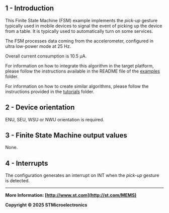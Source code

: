 ## 1 - Introduction

This Finite State Machine (FSM) example implements the *pick-up* gesture typically used in mobile devices to signal the event of picking up the device from a table. It is typically used to automatically turn on some services.

The FSM processes data coming from the accelerometer, configured in ultra low-power mode at 25 Hz.

Overall current consumption is 10.5 µA.

For information on how to integrate this algorithm in the target platform, please follow the instructions available in the README file of the [examples](../../../examples) folder.

For information on how to create similar algorithms, please follow the instructions provided in the [tutorials](../../../tutorials) folder.

## 2 - Device orientation

ENU, SEU, WSU or NWU orientation is required.

## 3 - Finite State Machine output values

None.

## 4 - Interrupts

The configuration generates an interrupt on INT when the *pick-up* gesture is detected.

------

**More Information: [http://www.st.com](http://st.com/MEMS)**

**Copyright © 2025 STMicroelectronics**

